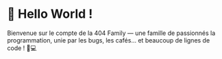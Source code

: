 # 👋 Hello World !
Bienvenue sur le compte de la 404 Family — une famille de passionnés la programmation, unie par les bugs, les cafés... et beaucoup de lignes de code ! 🚀💻
